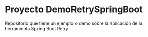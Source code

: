 # Proyecto DemoRetrySpringBoot 
Repositorio que tiene un ejemplo o demo sobre la aplicación de la herramienta Spring Boot Retry
